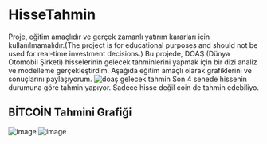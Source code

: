 # HisseTahmin
Proje, eğitim amaçlıdır ve gerçek zamanlı yatırım kararları için kullanılmamalıdır.(The project is for educational purposes and should not be used for real-time investment decisions.)
Bu projede, DOAŞ (Dünya Otomobil Şirketi) hisselerinin gelecek tahminlerini yapmak için bir dizi analiz ve modelleme gerçekleştirdim. Aşağıda eğitim amaçlı olarak grafiklerini ve sonuçlarını paylaşıyorum.
![doaş gelecek tahmin](https://github.com/CanOzbn/HisseTahmin/assets/115269362/4122be6e-1f5a-43f3-a04d-12878b985ce5)
  Son 4 senede hissenin durumuna göre tahmin yapıyor. 
  Sadece hisse değil coin de tahmin edebiliyo. 
## BİTCOİN Tahmini Grafiği 
![image](https://github.com/CanOzbn/HisseTahmin/assets/115269362/055d558b-6a24-4017-a636-6014e1a21585)
![image](https://github.com/CanOzbn/HisseTahmin/assets/115269362/89821d51-9d82-4822-9cb0-a7956b69cf99)
